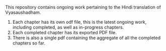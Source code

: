 This repository contains ongoing work pertaining to the Hindi translation of Vyasaushadham.


1. Each chapter has its own odf file, this is the latest ongoing work, including completed, as well as in-progress chapters.
2. Each completed chapter has its exported PDF file.
2. There is also a single pdf containing the aggregate of all the completed chapters so far.

